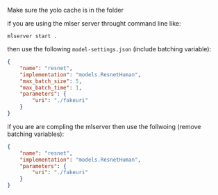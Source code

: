 Make sure the yolo cache is in the folder

if you are using the mlser server throught command line like:
```
mlserver start .
```
then use the following `model-settings.json` (include batching variable):
```json
{
    "name": "resnet",
    "implementation": "models.ResnetHuman",
    "max_batch_size": 5,
    "max_batch_time": 1,
    "parameters": {
        "uri": "./fakeuri"
    }
}
```
if you are are compling the mlserver then use the follwoing (remove batching variables):
```json
{
    "name": "resnet",
    "implementation": "models.ResnetHuman",
    "parameters": {
        "uri": "./fakeuri"
    }
}
```